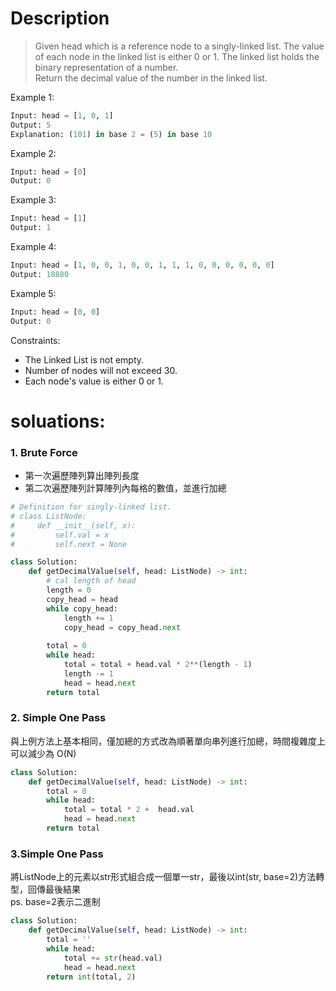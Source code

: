 # Description

> Given head which is a reference node to a singly-linked list. The value of each node in the linked list is either 0 or 1. The linked list holds the binary representation of a number.   
Return the decimal value of the number in the linked list.

Example 1:
```py
Input: head = [1, 0, 1]
Output: 5
Explanation: (101) in base 2 = (5) in base 10
```

Example 2:
```py
Input: head = [0]
Output: 0
```

Example 3:
```py
Input: head = [1]
Output: 1
```

Example 4:
```py
Input: head = [1, 0, 0, 1, 0, 0, 1, 1, 1, 0, 0, 0, 0, 0, 0]
Output: 18880
```

Example 5:
```py
Input: head = [0, 0]
Output: 0
```

Constraints:
- The Linked List is not empty.
- Number of nodes will not exceed 30.
- Each node's value is either 0 or 1.


# soluations:

### 1. Brute Force
- 第一次遍歷陣列算出陣列長度
- 第二次遍歷陣列計算陣列內每格的數值，並進行加總

```py
# Definition for singly-linked list.
# class ListNode:
#     def __init__(self, x):
#         self.val = x
#         self.next = None

class Solution:
    def getDecimalValue(self, head: ListNode) -> int:
        # cal length of head
        length = 0
        copy_head = head
        while copy_head:
            length += 1
            copy_head = copy_head.next
        
        total = 0
        while head:
            total = total + head.val * 2**(length - 1)
            length -= 1
            head = head.next
        return total
```
### 2. Simple One Pass
與上例方法上基本相同，僅加總的方式改為順著單向串列進行加總，時間複雜度上可以減少為 O(N)
```py
class Solution:
    def getDecimalValue(self, head: ListNode) -> int:
        total = 0
        while head:
            total = total * 2 +  head.val
            head = head.next
        return total
```
### 3.Simple One Pass
將ListNode上的元素以str形式組合成一個單一str，最後以int(str, base=2)方法轉型，回傳最後結果   
ps. base=2表示二進制

```py
class Solution:
    def getDecimalValue(self, head: ListNode) -> int:
        total = ''
        while head:
            total += str(head.val)
            head = head.next
        return int(total, 2)
```
